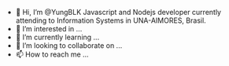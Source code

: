 - 👋 Hi, I’m @YungBLK
  Javascript and Nodejs developer currently attending to Information Systems in UNA-AIMORES, Brasil.
- 👀 I’m interested in ...
- 🌱 I’m currently learning ...
- 💞️ I’m looking to collaborate on ...
- 📫 How to reach me ...

<!---
YungBLK/YungBLK is a ✨ special ✨ repository because its `README.md` (this file) appears on your GitHub profile.
You can click the Preview link to take a look at your changes.
--->
